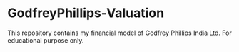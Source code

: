 # GodfreyPhillips-Valuation
This repository contains my financial model of Godfrey Phillips India Ltd. For educational purpose only. 
